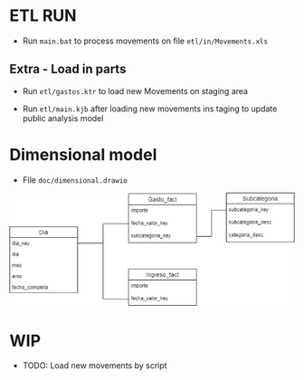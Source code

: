 # ETL RUN

- Run ```main.bat``` to process movements on file ```etl/in/Movements.xls```

## Extra - Load in parts

- Run ```etl/gastos.ktr``` to load new Movements on staging area

- Run ```etl/main.kjb``` after loading new movements ins taging to update public analysis model

# Dimensional model
- File ```doc/dimensional.drawio```

![Screenshot](doc/dimensional.drawio.png)

# WIP

- TODO: Load new movements by script
